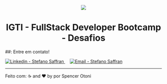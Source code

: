  <p align="center">
  <img src="https://res.cloudinary.com/stefanosaffran/image/upload/v1594655952/igti/xrqczgfrqnugg8ztjueu.png" />
</p>

  <h1 align="center" >IGTI - FullStack Developer Bootcamp - Desafios</h1>
<!--
  <p align="center">
  <a href="stefanosaffran.com">
    <img alt="Made by Stefano" src="https://img.shields.io/badge/made%20by-Stefano Saffran-%2300AFA2">
    <img alt="Project top programing language" src="https://img.shields.io/github/languages/top/StefanoSaffran/bootcamp-fullstack-igti?color=00AFA2">
    <img alt="Project programing languages count" src="https://img.shields.io/github/languages/count/StefanoSaffran/bootcamp-fullstack-igti?color=00AFA2">
    <img alt="Repository size" src="https://img.shields.io/github/repo-size/StefanoSaffran/bootcamp-fullstack-igti?color=00AFA2">
  </a>
</p>
-->

##: Entre em contato!

<a href="https://www.linkedin.com/in/spencer-otoni-desenvolvedor/" target="_blank" >
  <img alt="Linkedin - Stefano Saffran" src="https://img.shields.io/badge/Linkedin--%23F8952D?style=social&logo=linkedin">
</a>&nbsp;&nbsp;&nbsp;
<a href="mailto:sspencerotoni@gmail.com" target="_blank" >
  <img alt="Email - Stefano Saffran" src="https://img.shields.io/badge/Email--%23F8952D?style=social&logo=gmail">
</a> 

---

Feito com: ☕ and ❤️ by por Spencer Otoni

